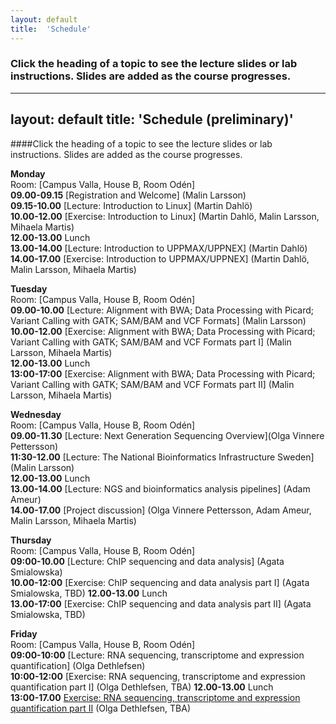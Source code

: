 ```yaml
---
layout: default
title:  'Schedule'
---
```


### Click the heading of a topic to see the lecture slides or lab instructions. Slides are added as the course progresses.


---
layout: default
title:  'Schedule (preliminary)'
---

####Click the heading of a topic to see the lecture slides or lab instructions. Slides are added as the course progresses.

**Monday**  
Room: [Campus Valla, House B, Room Odén]   
**09.00-09.15** [Registration and Welcome] (Malin Larsson)  
**09.15-10.00** [Lecture: Introduction to Linux] (Martin Dahlö)  
**10.00-12.00** [Exercise: Introduction to Linux] (Martin Dahlö, Malin Larsson, Mihaela Martis)  
**12.00-13.00** Lunch  
**13.00-14.00** [Lecture: Introduction to UPPMAX/UPPNEX] (Martin Dahlö)  
**14.00-17.00** [Exercise: Introduction to UPPMAX/UPPNEX] (Martin Dahlö, Malin Larsson, Mihaela Martis)   

**Tuesday**  
Room: [Campus Valla, House B, Room Odén]   
**09.00-10.00** [Lecture: Alignment with BWA; Data Processing with Picard; Variant Calling with GATK; SAM/BAM and VCF Formats] (Malin Larsson)  
**10.00-12.00** [Exercise: Alignment with BWA; Data Processing with Picard; Variant Calling with GATK; SAM/BAM and VCF Formats part I] (Malin Larsson, Mihaela Martis)  
**12.00-13.00** Lunch  
**13:00-17:00** [Exercise: Alignment with BWA; Data Processing with Picard; Variant Calling with GATK; SAM/BAM and VCF Formats part II] (Malin Larsson, Mihaela Martis)  

**Wednesday**  
Room: [Campus Valla, House B, Room Odén]  
**09.00-11.30** [Lecture: Next Generation Sequencing Overview](Olga Vinnere Pettersson)  
**11:30-12.00** [Lecture: The National Bioinformatics Infrastructure Sweden] (Malin Larsson)  
**12.00-13.00** Lunch  
**13.00-14.00** [Lecture: NGS and bioinformatics analysis pipelines] (Adam Ameur)  
**14.00-17.00** [Project discussion] (Olga Vinnere Pettersson, Adam Ameur, Malin Larsson, Mihaela Martis)  

**Thursday**  
Room: [Campus Valla, House B, Room Odén]  
**09:00-10.00** [Lecture: ChIP sequencing and data analysis] (Agata Smialowska)  
**10.00-12:00** [Exercise: ChIP sequencing and data analysis part I] (Agata Smialowska, TBD)
**12.00-13.00** Lunch  
**13.00-17:00** [Exercise: ChIP sequencing and data analysis part II] (Agata Smialowska, TBD)

**Friday**  
Room: [Campus Valla, House B, Room Odén]  
**09:00-10:00** [Lecture: RNA sequencing, transcriptome and expression quantification] (Olga Dethlefsen)   
**10:00-12:00** [Exercise: RNA sequencing, transcriptome and expression quantification part I] (Olga Dethlefsen, TBA) 
**12.00-13.00** Lunch  
**13:00-17.00** [Exercise: RNA sequencing, transcriptome and expression quantification part II](labs/rnaseqDenovo) (Olga Dethlefsen, TBA)  


